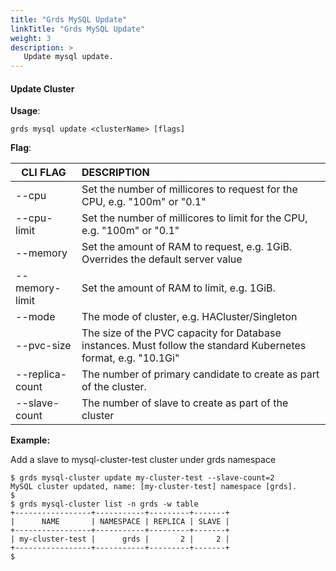 ```yaml
---
title: "Grds MySQL Update"
linkTitle: "Grds MySQL Update"
weight: 3
description: >
   Update mysql update.
---
```


#### Update Cluster

**Usage**:

```shell script
grds mysql update <clusterName> [flags]
```

**Flag**:

| CLI FLAG        | DESCRIPTION                                                  |
| --------------- | :----------------------------------------------------------- |
| --cpu           | Set the number of millicores to request for the CPU, e.g. "100m" or "0.1" |
| --cpu-limit     | Set the number of millicores to limit for the CPU, e.g. "100m" or "0.1" |
| --memory        | Set the amount of RAM to request, e.g. 1GiB. Overrides the default server value |
| --memory-limit  | Set the amount of RAM to limit, e.g. 1GiB.                   |
| --mode          | The mode of cluster, e.g. HACluster/Singleton                |
| --pvc-size      | The size of the PVC capacity for Database instances. Must follow the standard Kubernetes format, e.g. "10.1Gi" |
| --replica-count | The number of primary candidate to create as part of the cluster. |
| --slave-count   | The number of slave to create as part of the cluster         |

**Example:**

Add a slave to mysql-cluster-test cluster under grds namespace

```shell
$ grds mysql-cluster update my-cluster-test --slave-count=2
MySQL cluster updated, name: [my-cluster-test] namespace [grds].
$
$ grds mysql-cluster list -n grds -w table
+-----------------+-----------+---------+-------+
|      NAME       | NAMESPACE | REPLICA | SLAVE |
+-----------------+-----------+---------+-------+
| my-cluster-test |      grds |       2 |     2 |
+-----------------+-----------+---------+-------+
$
```

